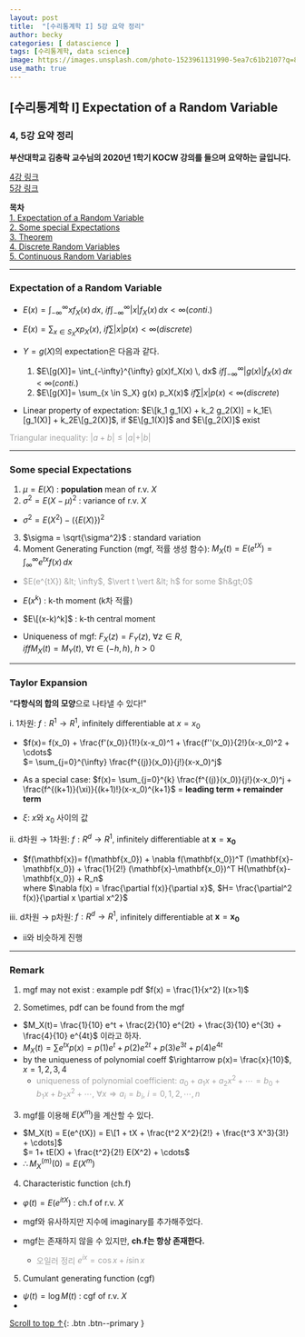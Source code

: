 ```yaml
---
layout: post
title:  "[수리통계학 I] 5강 요약 정리"
author: becky
categories: [ datascience ]
tags: [수리통계학, data science]
image: https://images.unsplash.com/photo-1523961131990-5ea7c61b2107?q=80&w=1974&auto=format&fit=crop&ixlib=rb-4.0.3&ixid=M3wxMjA3fDB8MHxwaG90by1wYWdlfHx8fGVufDB8fHx8fA%3D%3D
use_math: true
---
```


## [수리통계학 I] Expectation of a Random Variable  
### 4, 5강 요약 정리  

**부산대학교 김충락 교수님의 2020년 1학기 KOCW 강의를 들으며 요약하는 글입니다.**  

[4강 링크](http://www.kocw.net/home/enrolment/enrolmentView.do?cid=7c789810ade43386&lid=8aec1210d15581cd)  
[5강 링크](http://www.kocw.net/home/enrolment/enrolmentView.do?cid=7c789810ade43386&lid=5bc0510cab27c26c)  


**목차**  
[1. Expectation of a Random Variable](#expectation-of-a-random-variable)  
[2. Some special Expectations](#some-special-expectations)  
[3. Theorem](#Theorem)  
[4. Discrete Random Variables](#discrete-random-variables)  
[5. Continuous Random Variables](#continuous-random-variables)  

---   

### Expectation of a Random Variable  

* $E(x)= \int_{-\infty}^{\infty} xf_X(x) \, dx$,  $if \int_{-\infty}^{\infty} \vert x \vert f_X(x) \, dx < \infty (conti.)$  
* $E(x)= \sum_{x \in S_X} x p_X(x)$,  $if \sum \vert x \vert p(x) < \infty (discrete)$  


* $Y= g(X)$의 expectation은 다음과 같다.  
  1. $E\[g(X)]= \int_{-\infty}^{\infty} g(x)f_X(x) \, dx$  $if \int_{-\infty}^{\infty} \vert g(x) \vert f_X(x) \, dx < \infty (conti.)$  
  2. $E\[g(X)]= \sum_{x \in S_X} g(x) p_X(x)$  $if \sum \vert x \vert p(x) < \infty (discrete)$  

* Linear property of expectation: $E\[k_1 g_1(X) + k_2 g_2(X)] = k_1E\[g_1(X)] + k_2E\[g_2(X)]$,  if $E\[g_1(X)]$ and $E\[g_2(X)]$ exist  


<span style='color:#A2A2A2'> Triangular inequality: $\vert a+b \vert \leq \vert a \vert + \vert b \vert$ </span>



---  

### Some special Expectations  

1. $\mu = E(X)$ : **population** mean of r.v. $X$  
2. $\sigma^2 = E(X-\mu)^2$ : variance of r.v. $X$  
  * $\sigma^2 = E(X^2) - (\lbrace E(X) \rbrace)^2$  
3. $\sigma = \sqrt{\sigma^2}$ : standard variation  
4. Moment Generating Function (mgf, 적률 생성 함수): $M_X(t) = E(e^{tX}) = \int_{\infty}^{\infty} e^{tx}f(x) \, dx$  
  * <span style='color:#A2A2A2'> $E(e^{tX}) &lt; \infty$,  $\vert t \vert &lt; h$ for some $h&gt;0$ </span>  


* $E(x^k)$ : k-th moment (k차 적률)  
* $E\[(x-k)^k]$ : k-th central moment  
* Uniqueness of mgf: $F_X(z) = F_Y(z)$,  $\forall z \in R$,  
$iff M_X(t) = M_Y(t)$,  $\forall t \in (-h,h)$, $h>0$  


---  

### Taylor Expansion  

"**다항식의 합의 모양**으로 나타낼 수 있다!"  

i. 1차원: $f: R^1 \rightarrow R^1$,  infinitely differentiable at $x= x_0$  
  + $f(x)= f(x_0) + \frac{f'(x_0)}{1!}(x-x_0)^1 + \frac{f''(x_0)}{2!}(x-x_0)^2 + \cdots$  
  $= \sum_{j=0}^{\infty} \frac{f^{(j)}(x_0)}{j!}(x-x_0)^j$  
  
  + As a special case: $f(x)= \sum_{j=0}^{k} \frac{f^{(j)}(x_0)}{j!}(x-x_0)^j + \frac{f^{(k+1)}(\xi)}{(k+1)!}(x-x_0)^{k+1}$ = **leading term + remainder term**  
  + $\xi$: $x$와 $x_0$ 사이의 값  
  
ii. d차원 $\rightarrow$ 1차원: $f: R^d \rightarrow R^1$,  infinitely differentiable at $\mathbf{x}= \mathbf{x_0}$  
  + $f(\mathbf{x})= f(\mathbf{x_0}) + \nabla f(\mathbf{x_0})^T (\mathbf{x}-\mathbf{x_0}) + \frac{1}{2!} (\mathbf{x}-\mathbf{x_0})^T H(\mathbf{x}-\mathbf{x_0}) + R_n$  
  where $\nabla f(x) = \frac{\partial f(x)}{\partial x}$,  $H= \frac{\partial^2 f(x)}{\partial x \partial x^2}$  
  
iii. d차원 $\rightarrow$ p차원: $f: R^d \rightarrow R^1$,  infinitely differentiable at $\mathbf{x}= \mathbf{x_0}$  
  + ii와 비슷하게 진행  
  
  
---  

### Remark   

1. mgf may not exist : example pdf $f(x) = \frac{1}{x^2} I(x>1)$  

2. Sometimes, pdf can be found from the mgf  
  * $M_X(t)= \frac{1}{10} e^t + \frac{2}{10} e^{2t} + \frac{3}{10} e^{3t} + \frac{4}{10} e^{4t}$ 이라고 하자.  
  * $M_X(t) = \sum e^{tx}p(x) = p(1)e^t + p(2)e^{2t} + p(3)e^{3t} + p(4)e^{4t}$  
  * by the uniqueness of polynomial coeff $\rightarrow p(x)= \frac{x}{10}$,  $x= 1,2,3,4$  
    + <span style='color:#A2A2A2'> uniqueness of polynomial coefficient: $a_0 + a_1x + a_2x^2 + \cdots = b_0 + b_1x + b_2x^2 + \cdots$,  $\forall x \Rightarrow a_i = b_i$,  $i= 0,1,2,\cdots,n$ </span>  
    
    
3. mgf를 이용해 $E(X^m)$을 계산할 수 있다.  
  * $M_X(t) = E(e^{tX}) = E\[1 + tX + \frac{t^2 X^2}{2!} + \frac{t^3 X^3}{3!} + \cdots]$  
  $= 1+ tE(X) + \frac{t^2}{2!} E(X^2) + \cdots$  
  * $\therefore M_X^{(m)}(0) = E(X^m)$  


4. Characteristic function (ch.f)  
  * $\varphi(t) = E(e^{itX})$ : ch.f of r.v. $X$  
  * mgf와 유사하지만 지수에 imaginary를 추가해주었다.  
  * mgf는 존재하지 않을 수 있지만, **ch.f는 항상 존재한다.**  
  
    * <span style='color:#A2A2A2'>오일러 정리 $e^{ix} = \cos{x} + i\sin{x}$</span>  
  
5. Cumulant generating function (cgf)  
  * $\psi(t) = \log{M(t)}$ : cgf of r.v. $X$  
  * 











[Scroll to top ↑](#){: .btn .btn--primary }  



